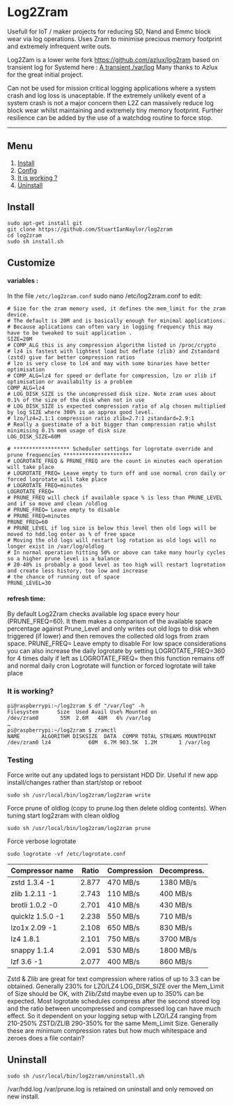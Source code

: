 # Log2Zram

Usefull for IoT / maker projects for reducing SD, Nand and Emmc block wear via log operations.
Uses Zram to minimise precious memory footprint and extremely infrequent write outs.

Log2Zam is a lower write fork https://github.com/azlux/log2ram based on transient log for Systemd here : [A transient /var/log](https://www.debian-administration.org/article/661/A_transient_/var/log)
Many thanks to Azlux for the great initial project.

Can not be used for mission critical logging applications where a system crash and log loss is unaceptable.
If the extremely unlikely event of a system crash is not a major concern then L2Z can massively reduce log block wear whilst maintaining and extremely tiny memory footprint. Further resilience can be added by the use of a watchdog routine to force stop.

_____
## Menu
1. [Install](#install)
2. [Config](#config)
3. [It is working ?](#it-is-working)
4. [Uninstall](#uninstall-)

## Install
    sudo apt-get install git
    git clone https://github.com/StuartIanNaylor/log2zram
    cd log2zram
    sudo sh install.sh
    

## Customize
#### variables :
In the file `/etc/log2zram.conf` sudo nano /etc/log2zram.conf to edit:
```
# Size for the zram memory used, it defines the mem_limit for the zram device.
# The default is 20M and is basically enough for minimal applications.
# Because aplications can often vary in logging frequency this may have to be tweaked to suit application .
SIZE=20M
# COMP_ALG this is any compression algorithm listed in /proc/crypto
# lz4 is fastest with lightest load but deflate (zlib) and Zstandard (zstd) give far better compression ratios
# lzo is very close to lz4 and may with some binaries have better optimisation
# COMP_ALG=lz4 for speed or deflate for compression, lzo or zlib if optimisation or availabilty is a problem
COMP_ALG=lz4
# LOG_DISK_SIZE is the uncompressed disk size. Note zram uses about 0.1% of the size of the disk when not in use
# LOG_DISK_SIZE is expected compression ratio of alg chosen multiplied by log SIZE where 300% is an approx good level.
# lzo/lz4=2.1:1 compression ratio zlib=2.7:1 zstandard=2.9:1
# Really a guestimate of a bit bigger than compression ratio whilst minimising 0.1% mem usage of disk size
LOG_DISK_SIZE=60M

# ****************** Scheduler settings for logrotate override and prune frequencies **********************
# LOGROTATE_FREQ & PRUNE_FREQ are the count in minutes each operation will take place
# LOGROTATE_FREQ= Leave empty to turn off and use normal cron daily or forced logrotate will take place
# LOGROTATE_FREQ=minutes
LOGROTATE_FREQ=
# PRUNE_FREQ will check if available space % is less than PRUNE_LEVEL and if so move and clean /oldlog
# PRUNE_FREQ= Leave empty to disable 
# PRUNE_FREQ=minutes
PRUNE_FREQ=60
# PRUNE_LEVEL if log size is below this level then old logs will be moved to hdd.log enter as % of free space
# Moving the old logs will restart log rotation as old logs will no longer exist in /var/log/oldlog
# In normal operation hitting 50% or above can take many hourly cycles so a higher prune level is a balance
# 20-40% is probably a good level as too high will restart logrotation and create less history, too low and increase
# the chance of running out of space
PRUNE_LEVEL=30
```

#### refresh time:
By default Log2Zram checks available log space every hour (PRUNE_FREQ=60). It them makes a comparison of the available space percentage against Prune_Level and only writes out old logs to disk when triggered (if lower) and then removes the collected old logs from zram space. PRUNE_FREQ= Leave empty to disable
For low space considerations you can also increase the daily logrotate by setting LOGROTATE_FREQ=360 for 4 times daily if left as LOGROTATE_FREQ= then this function remains off and normal daily cron Logrotate will function or forced logrotate will take place

### It is working?
```
pi@raspberrypi:~/log2zram $ df "/var/log" -h
Filesystem      Size  Used Avail Use% Mounted on
/dev/zram0       55M  2.6M   48M   6% /var/log
…
pi@raspberrypi:~/log2zram $ zramctl
NAME       ALGORITHM DISKSIZE  DATA  COMPR TOTAL STREAMS MOUNTPOINT
/dev/zram0 lz4            60M  6.7M 903.5K  1.2M       1 /var/log
```

### Testing
Force write out any updated logs to persistant HDD Dir. Useful if new app install/changes rather than start/stop or reboot
```
sudo sh /usr/local/bin/log2zram/log2zram write
```
Force prune of oldlog (copy to prune.log then delete oldlog contents). When tuning start log2zram with clean oldlog
```
sudo sh /usr/local/bin/log2zram/log2zram prune
```
Force verbose logrotate
```
sudo logrotate -vf /etc/logrotate.conf
```



| Compressor name	     | Ratio	| Compression | Decompress. |
|------------------------|----------|-------------|-------------|
|zstd 1.3.4 -1	         | 2.877	| 470 MB/s	  | 1380 MB/s   |
|zlib 1.2.11 -1	         | 2.743    | 110 MB/s    | 400 MB/s    |
|brotli 1.0.2 -0	     | 2.701	| 410 MB/s	  | 430 MB/s    |
|quicklz 1.5.0 -1	     | 2.238	| 550 MB/s	  | 710 MB/s    |
|lzo1x 2.09 -1	         | 2.108	| 650 MB/s	  | 830 MB/s    |
|lz4 1.8.1	             | 2.101    | 750 MB/s    | 3700 MB/s   |
|snappy 1.1.4	         | 2.091	| 530 MB/s	  | 1800 MB/s   |
|lzf 3.6 -1	             | 2.077	| 400 MB/s	  | 860 MB/s    |

Zstd & Zlib are great for text compression where ratios of up to 3.3 can be obtained. Generally 230% for LZO/LZ4 LOG_DISK_SIZE over the Mem_Limit of Size should be OK, with Zlib/Zstd maybe even up to 350% can be expected.
Most logrotate schedules compress after the second stored log and the ratio between uncompressed and compressed log can have much effect. So it dependent on your logging setup with LZO/LZ4 ranging from 210-250% ZSTD/ZLIB 290-350% for the same Mem_Limit Size.
Generally these are minimum compression rates but how much whitespace and zeroes does a file contain? 

## Uninstall
```
sudo sh /usr/local/bin/log2zram/uninstall.sh
```
/var/hdd.log /var/prune.log is retained on uninstall and only removed on new install.
